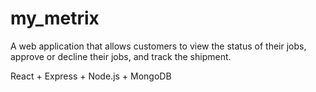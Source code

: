 # my_metrix

A web application that allows customers to view the status of their jobs, approve or decline their jobs, and track the shipment.

React + Express + Node.js + MongoDB

